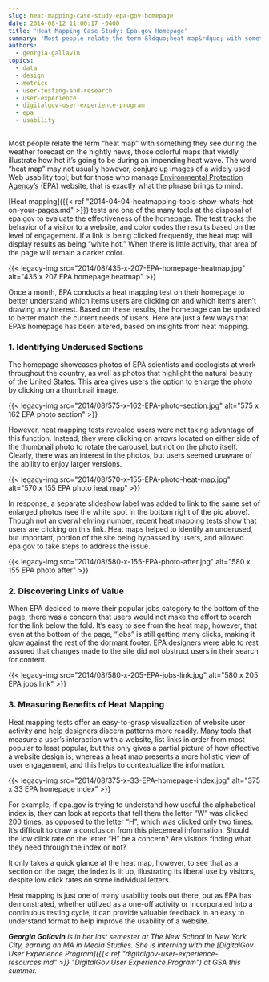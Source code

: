 ```yaml
---
slug: heat-mapping-case-study-epa-gov-homepage
date: 2014-08-12 11:00:17 -0400
title: 'Heat Mapping Case Study: Epa.gov Homepage'
summary: 'Most people relate the term &ldquo;heat map&rdquo; with something they see during the weather forecast on the nightly news, those colorful maps that vividly illustrate how hot it’s going to be during an impending heat wave. The word &#8220;heat map&#8221; may not usually however, conjure up images of a widely used Web usability tool; but for those'
authors:
  - georgia-gallavin
topics:
  - data
  - design
  - metrics
  - user-testing-and-research
  - user-experience
  - digitalgov-user-experience-program
  - epa
  - usability
---
```


Most people relate the term “heat map” with something they see during the weather forecast on the nightly news, those colorful maps that vividly illustrate how hot it’s going to be during an impending heat wave. The word &#8220;heat map&#8221; may not usually however, conjure up images of a widely used Web usability tool; but for those who manage [Environmental Protection Agency’s](http://www.epa.gov/) (EPA) website, that is exactly what the phrase brings to mind.

[Heat mapping]({{< ref "2014-04-04-heatmapping-tools-show-whats-hot-on-your-pages.md" >}}) tests are one of the many tools at the disposal of epa.gov to evaluate the effectiveness of the homepage. The test tracks the behavior of a visitor to a website, and color codes the results based on the level of engagement. If a link is being clicked frequently, the heat map will display results as being “white hot.” When there is little activity, that area of the page will remain a darker color.

{{< legacy-img src="2014/08/435-x-207-EPA-homepage-heatmap.jpg" alt="435 x 207 EPA homepage heatmap" >}}

Once a month, EPA conducts a heat mapping test on their homepage to better understand which items users are clicking on and which items aren&#8217;t drawing any interest. Based on these results, the homepage can be updated to better match the current needs of users. Here are just a few ways that EPA’s homepage has been altered, based on insights from heat mapping.

### 1. Identifying Underused Sections

The homepage showcases photos of EPA scientists and ecologists at work throughout the country, as well as photos that highlight the natural beauty of the United States. This area gives users the option to enlarge the photo by clicking on a thumbnail image.

{{< legacy-img src="2014/08/575-x-162-EPA-photo-section.jpg" alt="575 x 162 EPA photo section" >}}

However, heat mapping tests revealed users were not taking advantage of this function. Instead, they were clicking on arrows located on either side of the thumbnail photo to rotate the carousel, but not on the photo itself. Clearly, there was an interest in the photos, but users seemed unaware of the ability to enjoy larger versions.

{{< legacy-img src="2014/08/570-x-155-EPA-photo-heat-map.jpg" alt="570 x 155 EPA photo heat map" >}}

In response, a separate slideshow label was added to link to the same set of enlarged photos (see the white spot in the bottom right of the pic above). Though not an overwhelming number, recent heat mapping tests show that users are clicking on this link. Heat maps helped to identify an underused, but important, portion of the site being bypassed by users, and allowed epa.gov to take steps to address the issue.

{{< legacy-img src="2014/08/580-x-155-EPA-photo-after.jpg" alt="580 x 155 EPA photo after" >}}

### 2. Discovering Links of Value

When EPA decided to move their popular jobs category to the bottom of the page, there was a concern that users would not make the effort to search for the link below the fold. It’s easy to see from the heat map, however, that even at the bottom of the page, “jobs” is still getting many clicks, making it glow against the rest of the dormant footer. EPA designers were able to rest assured that changes made to the site did not obstruct users in their search for content.

{{< legacy-img src="2014/08/580-x-205-EPA-jobs-link.jpg" alt="580 x 205 EPA jobs link" >}}

### 3. Measuring Benefits of Heat Mapping

Heat mapping tests offer an easy-to-grasp visualization of website user activity and help designers discern patterns more readily. Many tools that measure a user’s interaction with a website, list links in order from most popular to least popular, but this only gives a partial picture of how effective a website design is; whereas a heat map presents a more holistic view of user engagement, and this helps to contextualize the information.

{{< legacy-img src="2014/08/375-x-33-EPA-homepage-index.jpg" alt="375 x 33 EPA homepage index" >}}

For example, if epa.gov is trying to understand how useful the alphabetical index is, they can look at reports that tell them the letter “W” was clicked 200 times, as opposed to the letter “H”, which was clicked only two times. It’s difficult to draw a conclusion from this piecemeal information. Should the low click rate on the letter “H” be a concern? Are visitors finding what they need through the index or not?

It only takes a quick glance at the heat map, however, to see that as a section on the page, the index is lit up, illustrating its liberal use by visitors, despite low click rates on some individual letters.

Heat mapping is just one of many usability tools out there, but as EPA has demonstrated, whether utilized as a one-off activity or incorporated into a continuous testing cycle, it can provide valuable feedback in an easy to understand format to help improve the usability of a website.

_**Georgia Gallavin** is in her last semester at The New School in New York City, earning an MA in Media Studies. She is interning with the [DigitalGov User Experience Program]({{< ref "digitalgov-user-experience-resources.md" >}} "DigitalGov User Experience Program") at GSA this summer._